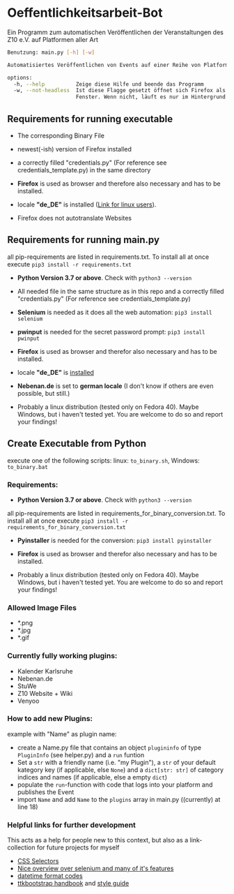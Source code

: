 # Oeffentlichkeitsarbeit-Bot
Ein Programm zum automatischen Veröffentlichen der Veranstaltungen des Z10 e.V. auf Platformen aller Art

``` sh
Benutzung: main.py [-h] [-w]

Automatisiertes Veröffentlichen von Events auf einer Reihe von Platformen

options:
  -h, --help          Zeige diese Hilfe und beende das Programm
  -w, --not-headless  Ist diese Flagge gesetzt öffnet sich Firefox als
                      Fenster. Wenn nicht, läuft es nur im Hintergrund
```


## Requirements for running executable

- The corresponding Binary File

- newest(-ish) version of Firefox installed

- a correctly filled "credentials.py" (For reference see credentials_template.py) in the same directory

- **Firefox** is used as browser and therefore also necessary and has to be installed.

- locale **"de_DE"** is installed ([Link for linux users](https://ubuntuforums.org/showthread.php?t=196414)).

- Firefox does not autotranslate Websites

## Requirements for running main.py

all pip-requirements are listed in requirements.txt. To install all at once execute `pip3 install -r requirements.txt`

- **Python Version 3.7 or above**. Check with `python3 --version`

- All needed file in the same structure as in this repo and a correctly filled "credentials.py" (For reference see credentials_template.py)

- **Selenium** is needed as it does all the web automation: `pip3 install selenium`

- **pwinput** is needed for the secret password prompt: `pip3 install pwinput`

- **Firefox** is used as browser and therefor also necessary and has to be installed.

- locale **"de_DE"** is [installed](https://ubuntuforums.org/showthread.php?t=196414)

- **Nebenan.de** is set to **german locale** (I don't know if others are even possible, but still.)

- Probably a linux distribution (tested only on Fedora 40). Maybe Windows, but i haven't tested yet. You are welcome to do so and report your findings!

## Create Executable from Python

execute one of the following scripts: linux: `to_binary.sh`, Windows: `to_binary.bat`

### Requirements:

- **Python Version 3.7 or above**. Check with `python3 --version`

all pip-requirements are listed in requirements_for_binary_conversion.txt. To install all at once execute `pip3 install -r requirements_for_binary_conversion.txt`

- **Pyinstaller** is needed for the conversion: `pip3 install pyinstaller`

- **Firefox** is used as browser and therefor also necessary and has to be installed.

- Probably a linux distribution (tested only on Fedora 40). Maybe Windows, but i haven't tested yet. You are welcome to do so and report your findings!

### Allowed Image Files
- *.png
- *.jpg
- *.gif

### Currently fully working plugins:
- Kalender Karlsruhe
- Nebenan.de
- StuWe
- Z10 Website + Wiki
- Venyoo

### How to add new Plugins:
example with "Name" as plugin name:
- create a Name.py file that contains an object `plugininfo` of type `PluginInfo` (see helper.py) and a `run` funtion
- Set a `str` with a friendly name (i.e. "my Plugin"), a `str` of your default kategory key (if applicable, else `None`) and a `dict[str: str]` of category indices and names (if applicable, else a empty `dict`)
- populate the `run`-function with code that logs into your platform and publishes the Event
- import `Name` and add `Name` to the `plugins` array in main.py ((currently) at line 18)

### Helpful links for further development
This acts as a help for people new to this context, but also as a link-collection for future projects for myself
- [CSS Selectors](https://www.w3schools.com/cssref/css_selectors.php)
- [Nice overview over selenium and many of it's features](https://pythonexamples.org/python-selenium-introduction/)
- [datetime format codes](https://www.geeksforgeeks.org/python-datetime-strptime-function/)
- [ttkbootstrap handbook](https://ttkbootstrap.readthedocs.io/en/version-0.5/handbook.html) and [style guide](https://ttkbootstrap.readthedocs.io/en/latest/styleguide/)
